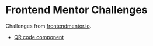# Frontend Mentor Challenges

Challenges from [frontendmentor.io](https://www.frontendmentor.io).

* [QR code component](https://sskubyshkin.github.io/frontend-mentor-challenges/tree/master/001%20QR%20code%20component%20(first%20attempt))
